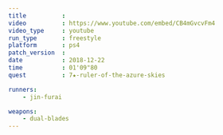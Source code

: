 ```yaml
---
title          :
video          : https://www.youtube.com/embed/CB4mGvcvFm4
video_type     : youtube
run_type       : freestyle
platform       : ps4
patch_version  :
date           : 2018-12-22
time           : 01'09"80
quest          : 7★-ruler-of-the-azure-skies

runners:
    - jin-furai

weapons:
    - dual-blades
---
```

